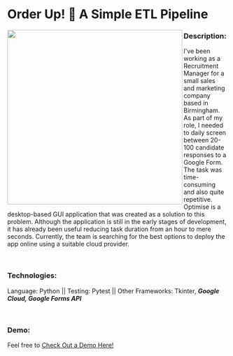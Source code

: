 # Order Up! :tropical_drink: A Simple ETL Pipeline


<img align = "left" img src="https://user-images.githubusercontent.com/69673987/97047461-ebb59b00-1570-11eb-86df-358192b22c7e.png" width="400">

### Description:
I've been working as a Recruitment Manager for a small sales and marketing company based in Birmingham. As part of my role, I needed to daily screen between 20-100 candidate responses to a Google Form. The task was time-consuming and also quite repetitive.
Optimise is a desktop-based GUI application that was created as a solution to this problem. Although the application is still in the early stages of development, it has already been useful reducing task duration from an hour to mere seconds.
Currently, the team is searching for the best options to deploy the app online using a suitable cloud provider.

<br/> 

### Technologies: 
Language: Python || Testing: Pytest || Other Frameworks: Tkinter, ***Google Cloud, Google Forms API***

<br/> 

### Demo:
Feel free to [Check Out a Demo Here!](https://youtu.be/KtCQ5EJpOGY)
